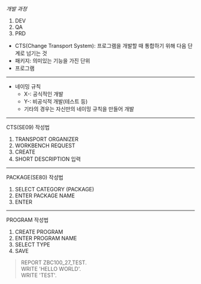 _개발 과정_
1. DEV
2. QA
3. PRD

- CTS(Change Transport System): 프로그램을 개발할 때 통합하기 위해 다음 단계로 넘기는 것
- 패키지: 의미있는 기능을 가진 단위
- 프로그램

---
- 네이밍 규칙
  - X-: 공식적인 개발
  - Y-: 비공식적 개발(테스트 등)
  - 기타의 경우는 자신만의 네이밍 규칙을 만들어 개발

---
CTS(SE09) 작성법
1. TRANSPORT ORGANIZER
2. WORKBENCH REQUEST
3. CREATE
4. SHORT DESCRIPTION 입력

---
PACKAGE(SE80) 작성법
1. SELECT CATEGORY (PACKAGE)
2. ENTER PACKAGE NAME
3. ENTER

---
PROGRAM 작성법
1. CREATE PROGRAM
2. ENTER PROGRAM NAME
3. SELECT TYPE
4. SAVE

>REPORT ZBC100_27_TEST.  
>WRITE 'HELLO WORLD'.  
>WRITE 'TEST'.
